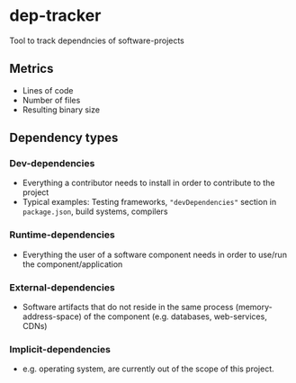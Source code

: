 # dep-tracker
Tool to track dependncies of software-projects

## Metrics 
- Lines of code
- Number of files
- Resulting binary size

## Dependency types

### Dev-dependencies
- Everything a contributor needs to install in order to contribute to the project
- Typical examples: Testing frameworks, `"devDependencies"` section in `package.json`, build systems, compilers
### Runtime-dependencies
- Everything the user of a software component needs in order to use/run the component/application
### External-dependencies
- Software artifacts that do not reside in the same process (memory-address-space) of the component (e.g. databases, web-services, CDNs)

### Implicit-dependencies
- e.g. operating system, are currently out of the scope of this project.
